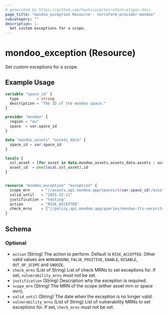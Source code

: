 ```yaml
---
# generated by https://github.com/hashicorp/terraform-plugin-docs
page_title: "mondoo_exception Resource - terraform-provider-mondoo"
subcategory: ""
description: |-
  Set custom exceptions for a scope.
---
```


# mondoo_exception (Resource)

Set custom exceptions for a scope.

## Example Usage

```terraform
variable "space_id" {
  type        = string
  description = "The ID of the mondoo space."
}

provider "mondoo" {
  region = "eu"
  space  = var.space_id
}

data "mondoo_assets" "assets_data" {
  space_id = var.space_id
}

locals {
  ssl_asset = [for asset in data.mondoo_assets.assets_data.assets : asset if startswith(asset.name, "https")]
  asset_id  = one(local.ssl_asset).id
}


resource "mondoo_exception" "exception" {
  scope_mrn     = "//assets.api.mondoo.app/spaces/${var.space_id}/assets/${local.asset_id}"
  valid_until   = "2025-12-11"
  justification = "testing"
  action        = "RISK_ACCEPTED"
  check_mrns    = ["//policy.api.mondoo.app/queries/mondoo-tls-security-mitigate-beast"]
}
```

<!-- schema generated by tfplugindocs -->
## Schema

### Optional

- `action` (String) The action to perform. Default is `RISK_ACCEPTED`. Other valid values are `WORKAROUND`, `FALSE_POSITIVE`, `ENABLE`, `DISABLE`, `OUT_OF_SCOPE` and `SNOOZE`.
- `check_mrns` (List of String) List of check MRNs to set exceptions for. If set, `vulnerability_mrns` must not be set.
- `justification` (String) Description why the exception is required.
- `scope_mrn` (String) The MRN of the scope (either asset mrn or space mrn).
- `valid_until` (String) The date when the exception is no longer valid.
- `vulnerability_mrns` (List of String) List of vulnerability MRNs to set exceptions for. If set, `check_mrns` must not be set.
